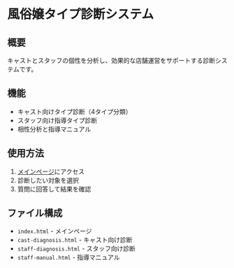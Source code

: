 # 風俗嬢タイプ診断システム

## 概要
キャストとスタッフの個性を分析し、効果的な店舗運営をサポートする診断システムです。

## 機能
- キャスト向けタイプ診断（4タイプ分類）
- スタッフ向け指導タイプ診断
- 相性分析と指導マニュアル

## 使用方法
1. [メインページ](https://Rispondere.github.io/fuzoku-type-diagnosis/)にアクセス
2. 診断したい対象を選択
3. 質問に回答して結果を確認

## ファイル構成
- `index.html` - メインページ
- `cast-diagnosis.html` - キャスト向け診断
- `staff-diagnosis.html` - スタッフ向け診断
- `staff-manual.html` - 指導マニュアル

